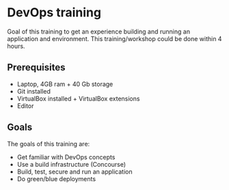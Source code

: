 # DevOps training

Goal of this training to get an experience building and running an application and environment. This training/workshop could be done within 4 hours.

## Prerequisites

- Laptop, 4GB ram + 40 Gb storage
- Git installed
- VirtualBox installed + VirtualBox extensions
- Editor

## Goals

The goals of this training are:

- Get familiar with DevOps concepts
- Use a build infrastructure (Concourse)
- Build, test, secure and run an application
- Do green/blue deployments
